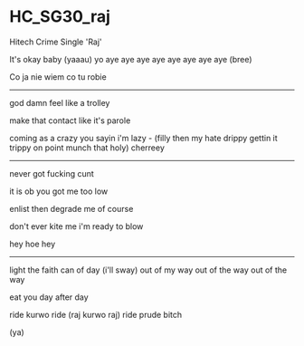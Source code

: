 # HC_SG30_raj
Hitech Crime Single 'Raj'

It's okay baby (yaaau)
yo aye aye aye aye aye aye aye aye
(bree)

Co ja nie wiem co tu robie

---


god damn feel like a trolley

make that contact like it's parole

coming as a crazy you sayin i'm lazy - (filly then my hate drippy gettin it trippy 
on point munch that holy) cherreey

---

never got fucking cunt

it is ob  you got me too low

enlist then degrade me of course

don't ever kite me i'm ready to blow

hey hoe hey

---

light the faith can of day (i'll sway)
out of my way
out of the way
out of the way

eat you day after day

ride kurwo ride (raj kurwo raj)
ride prude bitch

(ya)
